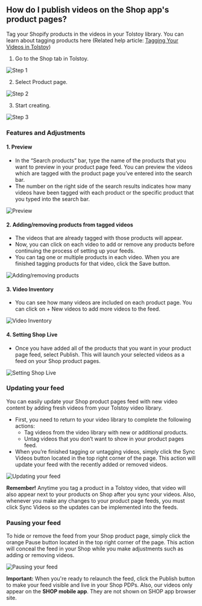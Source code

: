 ## How do I publish videos on the Shop app's product pages?

Tag your Shopify products in the videos in your Tolstoy library. You can learn about tagging products here (Related help article: [Tagging Your Videos in Tolstoy](https://help.gotolstoy.com/en/articles/8149083-tagging-your-videos-in-tolstoy))

1. Go to the Shop tab in Tolstoy. 

![Step 1](https://downloads.intercomcdn.com/i/o/956773744/ed7f01d2cf452723dbdb4c8e/image.png)

2. Select Product page. 

![Step 2](https://downloads.intercomcdn.com/i/o/956774046/d8c9b55649aa75809b0da2a7/image.png)

3. Start creating. 

![Step 3](https://downloads.intercomcdn.com/i/o/956774484/36e922d6b6b659924eeaf087/image.png)

### Features and Adjustments

#### 1. Preview

- In the “Search products” bar, type the name of the products that you want to preview in your product page feed. You can preview the videos which are tagged with the product page you’ve entered into the search bar.
- The number on the right side of the search results indicates how many videos have been tagged with each product or the specific product that you typed into the search bar. 

![Preview](https://downloads.intercomcdn.com/i/o/956783131/abd5a573f35ef443efc830b8/image.png)

#### 2. Adding/removing products from tagged videos

- The videos that are already tagged with those products will appear.
- Now, you can click on each video to add or remove any products before continuing the process of setting up your feeds.
- You can tag one or multiple products in each video. When you are finished tagging products for that video, click the Save button.

![Adding/removing products](https://downloads.intercomcdn.com/i/o/956784754/555aa9fa79d7917dc0d719b1/image.png)

#### 3. Video Inventory

- You can see how many videos are included on each product page. You can click on + New videos to add more videos to the feed.

![Video Inventory](https://downloads.intercomcdn.com/i/o/956785807/6818e11657743a550a36a43a/image.png)

#### 4. Setting Shop Live

- Once you have added all of the products that you want in your product page feed, select Publish. This will launch your selected videos as a feed on your Shop product pages.

![Setting Shop Live](https://downloads.intercomcdn.com/i/o/956787500/887ebfc105b132e524339301/image.png)

### Updating your feed

You can easily update your Shop product pages feed with new video content by adding fresh videos from your Tolstoy video library.

- First, you need to return to your video library to complete the following actions:
  - Tag videos from the video library with new or additional products.
  - Untag videos that you don’t want to show in your product pages feed.
- When you’re finished tagging or untagging videos, simply click the Sync Videos button located in the top right corner of the page. This action will update your feed with the recently added or removed videos.

![Updating your feed](https://downloads.intercomcdn.com/i/o/956788394/86fa83605c7b3c0dbe998bd7/image.png)

**Remember!**
Anytime you tag a product in a Tolstoy video, that video will also appear next to your products on Shop after you sync your videos.
Also, whenever you make any changes to your product page feeds, you must click Sync Videos so the updates can be implemented into the feeds.

### Pausing your feed

To hide or remove the feed from your Shop product page, simply click the orange Pause button located in the top right corner of the page. This action will conceal the feed in your Shop while you make adjustments such as adding or removing videos.

![Pausing your feed](https://downloads.intercomcdn.com/i/o/956788808/46e43ff7f0e1964fce2cff4b/image.png)

**Important:**
When you're ready to relaunch the feed, click the Publish button to make your feed visible and live in your Shop PDPs. Also, our videos only appear on the **SHOP mobile app**. They are not shown on SHOP app browser site.
